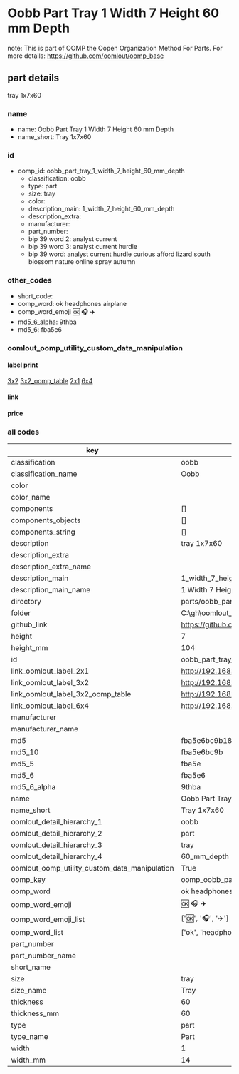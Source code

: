 # Oobb Part Tray 1 Width 7 Height 60 mm Depth  

note: This is part of OOMP the Oopen Organization Method For Parts. For more details: https://github.com/oomlout/oomp_base

##  part details
  



tray 1x7x60



### name
* name: Oobb Part Tray 1 Width 7 Height 60 mm Depth
* name_short: Tray 1x7x60 
### id
* oomp_id: oobb_part_tray_1_width_7_height_60_mm_depth
  * classification: oobb
  * type: part
  * size: tray
  * color: 
  * description_main: 1_width_7_height_60_mm_depth
  * description_extra: 
  * manufacturer: 
  * part_number: 
  * bip 39 word 2: analyst current
  * bip 39 word 3: analyst current hurdle
  * bip 39 word: analyst current hurdle curious afford lizard south blossom nature online spray autumn

### other_codes
* short_code: 
* oomp_word: ok headphones airplane
* oomp_word_emoji :ok: :headphones: :airplane:
* md5_6_alpha: 9thba
* md5_6: fba5e6






### oomlout_oomp_utility_custom_data_manipulation
#### label print
[3x2](http://192.168.1.245:1112/?label=oomp%209thba)
[3x2_oomp_table](http://192.168.1.108:1112/?label=oomp%209thba)
[2x1](http://192.168.1.242:1112/?label=oomp%209thba)
[6x4](http://192.168.1.55:1112/?label=oomp%209thba)    

#### link

                              

#### price







### all codes 
| key | value |  
| --- | --- |  
| classification | oobb |  
| classification_name | Oobb |  
| color |  |  
| color_name |  |  
| components | [] |  
| components_objects | [] |  
| components_string | [] |  
| description | tray 1x7x60 |  
| description_extra |  |  
| description_extra_name |  |  
| description_main | 1_width_7_height_60_mm_depth |  
| description_main_name | 1 Width 7 Height 60 mm Depth |  
| directory | parts/oobb_part_tray_1_width_7_height_60_mm_depth |  
| folder | C:\gh\oomlout_oobb_version_4_generated_parts\things\oobb_part_tray_1_width_7_height_60_mm_depth |  
| github_link | https://github.com/oomlout/oomlout_oomp_part_src/tree/main/parts/oobb_part_tray_1_width_7_height_60_mm_depth |  
| height | 7 |  
| height_mm | 104 |  
| id | oobb_part_tray_1_width_7_height_60_mm_depth |  
| link_oomlout_label_2x1 | http://192.168.1.242:1112/?label=oomp%209thba |  
| link_oomlout_label_3x2 | http://192.168.1.245:1112/?label=oomp%209thba |  
| link_oomlout_label_3x2_oomp_table | http://192.168.1.108:1112/?label=oomp%209thba |  
| link_oomlout_label_6x4 | http://192.168.1.55:1112/?label=oomp%209thba |  
| manufacturer |  |  
| manufacturer_name |  |  
| md5 | fba5e6bc9b181a060b02335edf0d8042 |  
| md5_10 | fba5e6bc9b |  
| md5_5 | fba5e |  
| md5_6 | fba5e6 |  
| md5_6_alpha | 9thba |  
| name | Oobb Part Tray 1 Width 7 Height 60 mm Depth |  
| name_short | Tray 1x7x60  |  
| oomlout_detail_hierarchy_1 | oobb |  
| oomlout_detail_hierarchy_2 | part |  
| oomlout_detail_hierarchy_3 | tray |  
| oomlout_detail_hierarchy_4 | 60_mm_depth |  
| oomlout_oomp_utility_custom_data_manipulation | True |  
| oomp_key | oomp_oobb_part_tray_1_width_7_height_60_mm_depth |  
| oomp_word | ok headphones airplane |  
| oomp_word_emoji | :ok: :headphones: :airplane: |  
| oomp_word_emoji_list | [':ok:', ':headphones:', ':airplane:'] |  
| oomp_word_list | ['ok', 'headphones', 'airplane'] |  
| part_number |  |  
| part_number_name |  |  
| short_name |  |  
| size | tray |  
| size_name | Tray |  
| thickness | 60 |  
| thickness_mm | 60 |  
| type | part |  
| type_name | Part |  
| width | 1 |  
| width_mm | 14 |  
